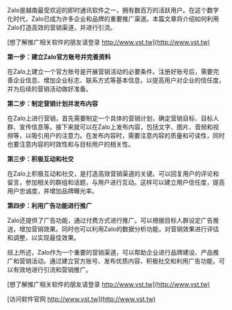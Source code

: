 Zalo是越南最受欢迎的即时通讯软件之一，拥有数百万的活跃用户。在这个数字化时代，Zalo已成为许多企业和品牌的重要推广渠道。本篇文章将介绍如何利用Zalo打造高效的营销渠道，并进行引流。

[想了解推广相关软件的朋友请登录 http://www.vst.tw](http://www.vst.tw)

**第一步：建立Zalo官方账号并完善资料**

在Zalo上建立一个官方账号是开展营销活动的必要条件。注册好账号后，需要完善企业信息、增加企业标志、联系方式等基本信息，以提高用户对企业的信任度，并为后续的营销活动做好准备。

**第二步：制定营销计划并发布内容**

在Zalo上进行营销，首先需要制定一个具体的营销计划，确定营销目标、目标人群、宣传信息等。接下来就可以在Zalo上发布内容，包括文字、图片、音频和视频等，以吸引用户的注意力。在发布内容时，需要注意内容的质量和可读性，同时也要注意内容的时效性和与目标用户的相关性。

**第三步：积极互动和社交**

在Zalo上积极互动和社交，是打造高效营销渠道的关键。可以回复用户的评论和留言，参加相关的群组和话题，与用户进行互动。这样可以建立用户信任度，提高用户忠诚度，并增加品牌曝光率。

**第四步：利用广告功能进行推广**

Zalo还提供了广告功能，通过付费方式进行推广。可以根据目标人群设定广告推送，增加营销效果。同时也可以利用Zalo的数据分析功能，对营销效果进行评估和调整，以实现最佳效果。

综上所述，Zalo作为一个重要的营销渠道，可以帮助企业进行品牌建设、产品推广和营销活动。通过建立官方账号、发布优质内容、积极社交和利用广告功能，可以有效地进行引流和营销推广。

[想了解推广相关软件的朋友请登录 http://www.vst.tw](http://www.vst.tw)


[访问软件官网 http://www.vst.tw](http://www.vst.tw)
